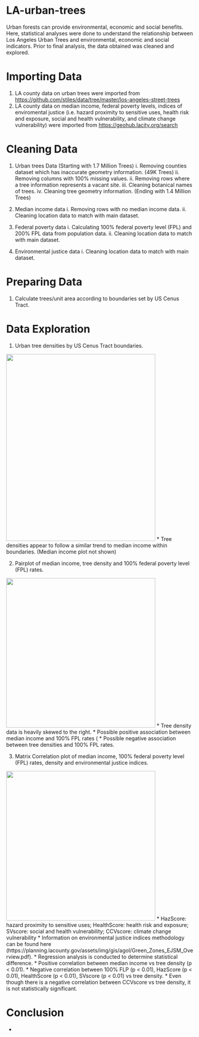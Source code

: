 # LA-urban-trees
Urban forests can provide environmental, economic and social benefits. Here, statistical analyses were done to understand the relationship between Los Angeles Urban Trees and environmental, economic and social indicators. Prior to final analysis, the data obtained was cleaned and explored. 

# Importing Data

1. LA county data on urban trees were imported from https://github.com/stiles/data/tree/master/los-angeles-street-trees
2. LA county data on median income, federal poverty levels, indices of enviromental justice (i.e. hazard proximity to sensitive uses, health risk and exposure, social and health vulnerability, and climate change vulnerability) were imported from https://geohub.lacity.org/search

# Cleaning Data

1. Urban trees Data (Starting with 1.7 Million Trees)
  i. Removing counties dataset which has inaccurate geometry information. (49K Trees)
  ii. Removing columns with 100% missing values.
  ii. Removing rows where a tree information represents a vacant site.
  iii. Cleaning botanical names of trees.
  iv. Cleaning tree geometry information. (Ending with 1.4 Million Trees)
  
2. Median income data
  i. Removing rows with no median income data.
  ii. Cleaning location data to match with main dataset.
  
3. Federal poverty data
  i. Calculating 100% federal poverty level (FPL) and 200% FPL data from population data.
  ii. Cleaning location data to match with main dataset.
  
4. Environmental justice data
  i. Cleaning location data to match with main dataset.
  
# Preparing Data
1. Calculate trees/unit area according to boundaries set by US Cenus Tract. 

# Data Exploration

1. Urban tree densities by US Cenus Tract boundaries.
<img src="https://user-images.githubusercontent.com/70302224/98636877-81c12380-22dc-11eb-927d-03d631a695b9.png" width="400" height="500"/>
* Tree densities appear to follow a similar trend to median income within boundaries. (Median income plot not shown)


2. Pairplot of median income, tree density and 100% federal poverty level (FPL) rates.
<img src="https://user-images.githubusercontent.com/70302224/98637917-fa74af80-22dd-11eb-922f-be9a2b2d3c4f.png" width="400" height="400"/>
* Tree density data is heavily skewed to the right.
* Possible positive association between median income and 100% FPL rates (
* Possible negative association between tree densities and 100% FPL rates.

3. Matrix Correlation plot of median income, 100% federal poverty level (FPL) rates, density and environmental justice indices.
<img src="https://user-images.githubusercontent.com/70302224/98639869-d1085380-22de-11eb-836a-2063b6713453.pngg" width="400" height="400"/>
* HazScore: hazard proximity to sensitive uses; HealthScore: health risk and exposure; SVscore: social and health vulnerability; CCVscore: climate change vulnerability
* Information on environmental justice indices methodology can be found here (https://planning.lacounty.gov/assets/img/gis/agol/Green_Zones_EJSM_Overview.pdf).
* Regression analysis is conducted to determine statistical difference. 
* Positive correlation between median income vs tree density (p < 0.01).
* Negative correlation between 100% FLP (p < 0.01), HazScore (p < 0.01), HealthScore (p < 0.01), SVscore (p < 0.01) vs tree density.
* Even though there is a negative correlation between CCVscore vs tree density, it is not statistically significant. 

# Conclusion

* 
